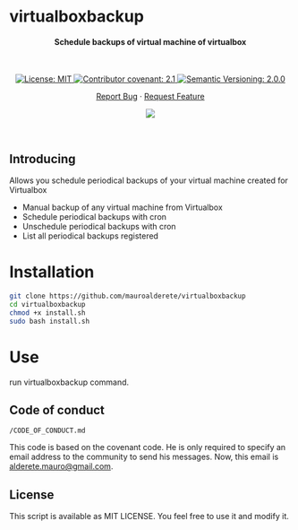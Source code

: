 # virtualboxbackup

<h4 align="center">Schedule backups of virtual machine of virtualbox</h4>

&nbsp;

<div align="center">

<a href="./LICENSE">
	<img alt="License: MIT" src="https://img.shields.io/badge/License-Private-yellow.svg">
</a>
<a href="./CODE_OF_CONDUCT.md">
	<img alt="Contributor covenant: 2.1" src="https://img.shields.io/badge/Contributor%20Covenant-2.1-4baaaa.svg">
</a>
<a href="https://semver.org/">
	<img alt="Semantic Versioning: 2.0.0" src="https://img.shields.io/badge/Semantic--Versioning-2.0.0-a05f79?logo=semantic-release&logoColor=f97ff0">
</a>

<a href="./issues/new/choose">Report Bug</a>
·
<a href="./issues/new/choose">Request Feature</a>

<a href="https://twitter.com/intent/tweet?text=👋%20Check%20this%20amazing%20repo%20https://github.com/mauroalderete/virtualboxbackup,%20created%20by%20@_mauroalderete%0A%0A%Linux%20%VirtualMachine%20%23Virtualbox%20%23DevOps">
	<img src="https://img.shields.io/twitter/url?label=Share%20on%20Twitter&style=social&url=https%3A%2F%2Fgithub.com%2Fatapas%2Fmodel-repo">
</a>

</div>

&nbsp;
## Introducing

Allows you schedule periodical backups of your virtual machine created for Virtualbox

- Manual backup of any virtual machine from Virtualbox
- Schedule periodical backups with cron
- Unschedule periodical backups with cron
- List all periodical backups registered

# Installation

```bash
git clone https://github.com/mauroalderete/virtualboxbackup
cd virtualboxbackup
chmod +x install.sh
sudo bash install.sh
```

# Use

run virtualboxbackup command.

## Code of conduct

`/CODE_OF_CONDUCT.md`

This code is based on the covenant code. He is only required to specify an email address to the community to send his messages. Now, this email is alderete.mauro@gmail.com.

## License

This script is available as MIT LICENSE. You feel free to use it and modify it.
